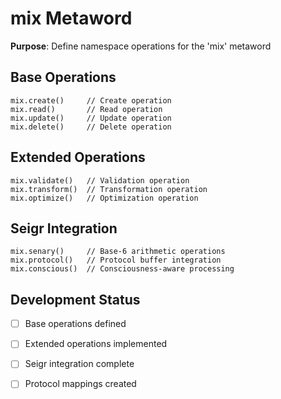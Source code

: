 # mix Metaword

**Purpose**: Define namespace operations for the 'mix' metaword

## Base Operations

```hyphos
mix.create()     // Create operation
mix.read()       // Read operation  
mix.update()     // Update operation
mix.delete()     // Delete operation
```

## Extended Operations

```hyphos
mix.validate()   // Validation operation
mix.transform()  // Transformation operation
mix.optimize()   // Optimization operation
```

## Seigr Integration

```hyphos
mix.senary()     // Base-6 arithmetic operations
mix.protocol()   // Protocol buffer integration
mix.conscious()  // Consciousness-aware processing
```

## Development Status

- [ ] Base operations defined
- [ ] Extended operations implemented  
- [ ] Seigr integration complete
- [ ] Protocol mappings created

